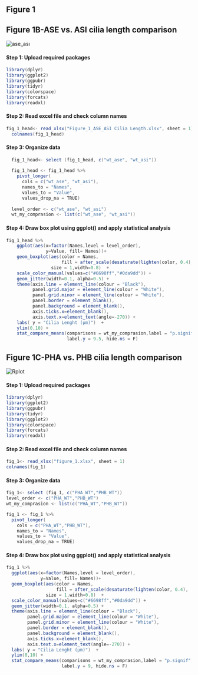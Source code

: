 
## Figure 1

## Figure 1B-ASE vs. ASI cilia length comparison 

![ase_ası](https://github.com/mervegulturan/BBSome-regulates-ARL13B-dependent-joint-elongation-of-two-distinct-cilia-in-C.-elegans/assets/96948625/eb828e6d-26d5-446b-b944-0f8573506670)

#### Step 1: Upload required packages

``` Java
library(dplyr)
library(ggplot2)
library(ggpubr)
library(tidyr)
library(colorspace)
library(forcats)
library(readxl)
```

#### Step 2: Read excel file and check column names

``` Java
fig_1_head<- read_xlsx("Figure_1_ASE_ASI Cilia Length.xlsx", sheet = 1)
  colnames(fig_1_head)
```

#### Step 3: Organize data

``` Java
  fig_1_head<- select (fig_1_head, c("wt_ase", "wt_asi"))
  
  fig_1_head <- fig_1_head %>%
    pivot_longer(
      cols = c("wt_ase", "wt_asi"),
      names_to = "Names", 
      values_to = "Value",
      values_drop_na = TRUE)
  
  level_order <- c("wt_ase", "wt_asi")
  wt_my_comprasion <- list(c("wt_ase", "wt_asi"))
```

#### Step 4: Draw box plot using ggplot() and apply statistical analysis

``` Java
fig_1_head %>%
    ggplot(aes(x=factor(Names,level = level_order), 
               y=Value, fill= Names))+
    geom_boxplot(aes(color = Names,
                     fill = after_scale(desaturate(lighten(color, 0.4), .3))),
                 size = 1,width=0.8)  +
    scale_color_manual(values=c("#6698ff","#0da9dd")) +
    geom_jitter(width=0.1, alpha=0.5) +
    theme(axis.line = element_line(colour = "Black"),
          panel.grid.major = element_line(colour = "White"),
          panel.grid.minor = element_line(colour = "White"),
          panel.border = element_blank(),
          panel.background = element_blank(),
          axis.ticks.x=element_blank(),
          axis.text.x=element_text(angle=-270)) +
    labs( y = "Cilia Lenght (µm)")  +
    ylim(0,10) +
    stat_compare_means(comparisons = wt_my_comprasion,label = "p.signif",
                       label.y = 9.5, hide.ns = F) 
```


## Figure 1C-PHA vs. PHB cilia length comparison 
![Rplot](https://github.com/mervegulturan/BBSome-regulates-ARL13B-dependent-joint-elongation-of-two-distinct-cilia-in-C.-elegans/assets/96948625/ecad92b4-690c-4de3-919f-396b2aaaf6b0)

#### Step 1: Upload required packages

``` Java
library(dplyr)
library(ggplot2)
library(ggpubr)
library(tidyr)
library(ggplot2)
library(colorspace)
library(forcats)
library(readxl)
```

#### Step 2: Read excel file and check column names

``` Java
fig_1<- read_xlsx("figure_1.xlsx", sheet = 1)
colnames(fig_1)
```

#### Step 3: Organize data

``` Java
fig_1<- select (fig_1, c("PHA_WT","PHB_WT"))
level_order <- c("PHA_WT","PHB_WT")
wt_my_comprasion <- list(c("PHA_WT","PHB_WT"))

fig_1 <- fig_1 %>%
  pivot_longer(
    cols = c("PHA_WT","PHB_WT"),
    names_to = "Names", 
    values_to = "Value",
    values_drop_na = TRUE)
```

#### Step 4: Draw box plot using ggplot() and apply statistical analysis

``` Java
fig_1 %>%
  ggplot(aes(x=factor(Names,level = level_order), 
             y=Value, fill= Names))+
  geom_boxplot(aes(color = Names,
                   fill = after_scale(desaturate(lighten(color, 0.4), .3))),
               size = 1,width=0.8)  +
  scale_color_manual(values=c("#6698ff","#0da9dd")) +
  geom_jitter(width=0.1, alpha=0.5) +
  theme(axis.line = element_line(colour = "Black"),
        panel.grid.major = element_line(colour = "White"),
        panel.grid.minor = element_line(colour = "White"),
        panel.border = element_blank(),
        panel.background = element_blank(),
        axis.ticks.x=element_blank(),
        axis.text.x=element_text(angle=-270)) +
  labs( y = "Cilia Lenght (µm)")  +
  ylim(0,10) +
  stat_compare_means(comparisons = wt_my_comprasion,label = "p.signif",
                     label.y = 9, hide.ns = F)
 ```                    
